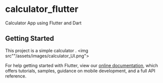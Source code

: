 # calculator_flutter

Calculator App using Flutter and Dart

## Getting Started

This project is a simple calculator .
 <img src""/assets/images/calculator_UI.png">


For help getting started with Flutter, view our
[online documentation](https://flutter.dev/docs), which offers tutorials,
samples, guidance on mobile development, and a full API reference.
